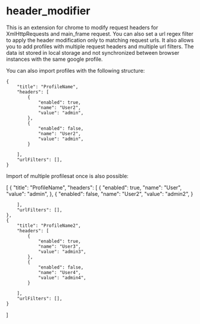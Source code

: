 # header_modifier

This is an extension for chrome to modify request headers for XmlHttpRequests and main_frame request.
You can also set a url regex filter to apply the header modification only to matching request urls.
It also allows you to add profiles with multiple request headers and multiple url filters.
The data ist stored in local storage and not synchronized between browser instances with the same google profile.

You can also import profiles with the following structure:

```
{
	"title": "ProfileName",
	"headers": [
		{
			"enabled": true,
			"name": "User2",
			"value": "admin",
		},
		{
			"enabled": false,
			"name": "User2",
			"value": "admin",
		}
		
	],
	"urlFilters": [],
}
```

Import of multiple profilesat once is also possible:

[
	{
    	"title": "ProfileName",
    	"headers": [
    		{
    			"enabled": true,
    			"name": "User",
    			"value": "admin",
    		},
    		{
    			"enabled": false,
    			"name": "User2",
    			"value": "admin2",
    		}
    		
    	],
    	"urlFilters": [],
    },
    {
    	"title": "ProfileName2",
    	"headers": [
    		{
    			"enabled": true,
    			"name": "User3",
    			"value": "admin3",
    		},
    		{
    			"enabled": false,
    			"name": "User4",
    			"value": "admin4",
    		}
    		
    	],
    	"urlFilters": [],
    }
]